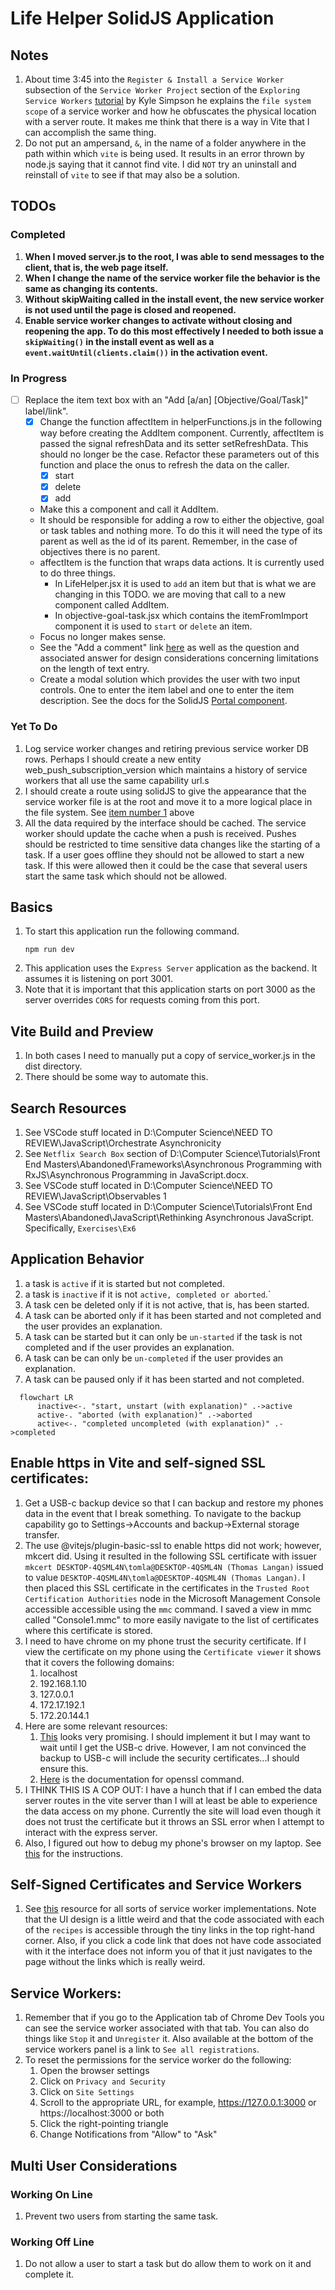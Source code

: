 # Life Helper SolidJS Application

## Notes

1. About time 3:45 into the `Register & Install a Service Worker` subsection of the `Service Worker Project` section of the `Exploring Service Workers` [tutorial](https://frontendmasters.com/courses/service-workers/register-install-a-service-worker/) by Kyle Simpson he explains the `file system scope` of a service worker and how he obfuscates the physical location with a server route. It makes me think that there is a way in Vite that I can accomplish the same thing.
1. Do not put an ampersand, `&`, in the name of a folder anywhere in the path within which `vite` is being used. It results in an error thrown by node.js saying that it cannot find vite. I did `NOT` try an uninstall and reinstall of `vite` to see if that may also be a solution.

## TODOs

### Completed

<span id="service-worker-in-root"></span>

1. **When I moved server.js to the root, I was able to send messages to the client, that is, the web page itself.**
1. **When I change the name of the service worker file the behavior is the same as changing its contents.**
1. **Without skipWaiting called in the install event, the new service worker is not used until the page is closed and reopened.**
1. **Enable service worker changes to activate without closing and reopening the app. To do this most effectively I needed to both issue a `skipWaiting()` in the install event as well as a `event.waitUntil(clients.claim())` in the activation event.**

### In Progress

- [ ] Replace the item text box with an "Add [a/an] [Objective/Goal/Task]" label/link".
  - [x] Change the function affectItem in helperFunctions.js in the following way before creating the AddItem component. Currently, affectItem is passed the signal refreshData and its setter setRefreshData. This should no longer be the case. Refactor these parameters out of this function and place the onus to refresh the data on the caller.
    - [x] start
    - [x] delete
    - [x] add
  - Make this a component and call it AddItem.
  - It should be responsible for adding a row to either the objective, goal or task tables and nothing more. To do this it will need the type of its parent as well as the id of its parent. Remember, in the case of objectives there is no parent.
  - affectItem is the function that wraps data actions. It is currently used to do three things.
    - In LifeHelper.jsx it is used to `add` an item but that is what we are changing in this TODO. we are moving that call to a new component called AddItem.
    - In objective-goal-task.jsx which contains the itemFromImport component it is used to `start` or `delete` an item.
  - Focus no longer makes sense.
  - See the "Add a comment" link [here](https://ux.stackexchange.com/questions/149929/text-box-max-character-limit-best-practice) as well as the question and associated answer for design considerations concerning limitations on the length of text entry.
  - Create a modal solution which provides the user with two input controls. One to enter the item label and one to enter the item description. See the docs for the SolidJS [Portal component](https://docs.solidjs.com/reference/components/portal#lessportalgreater).

### Yet To Do

1. Log service worker changes and retiring previous service worker DB rows. Perhaps I should create a new entity web_push_subscription_version which maintains a history of service workers that all use the same capability url.s
1. I should create a route using solidJS to give the appearance that the service worker file is at the root and move it to a more logical place in the file system. See <a href="#service-worker-in-root">item number 1</a> above
1. All the data required by the interface should be cached. The service worker should update the cache when a push is received. Pushes should be restricted to time sensitive data changes like the starting of a task. If a user goes offline they should not be allowed to start a new task. If this were allowed then it could be the case that several users start the same task which should not be allowed.

## Basics

1. To start this application run the following command.
   ```
   npm run dev
   ```
1. This application uses the `Express Server` application as the backend. It assumes it is listening on port 3001.
1. Note that it is important that this application starts on port 3000 as the server overrides `CORS` for requests coming from this port.

## Vite Build and Preview

1. In both cases I need to manually put a copy of service_worker.js in the dist directory.
2. There should be some way to automate this.

## Search Resources

1. See VSCode stuff located in D:\Computer Science\NEED TO REVIEW\JavaScript\Orchestrate Asynchronicity
1. See `Netflix Search Box` section of D:\Computer Science\Tutorials\Front End Masters\Abandoned\Frameworks\Asynchronous Programming with RxJS\Asynchronous Programming in JavaScript.docx.
1. See VSCode stuff located in D:\Computer Science\NEED TO REVIEW\JavaScript\Observables 1
1. See VSCode stuff located in D:\Computer Science\Tutorials\Front End Masters\Abandoned\JavaScript\Rethinking Asynchronous JavaScript. Specifically, `Exercises\Ex6`

## Application Behavior

1. a task is `active` if it is started but not completed.
2. a task is `inactive` if it is not `active, completed or aborted`.`
3. A task cen be deleted only if it is not active, that is, has been started.
4. A task can be aborted only if it has been started and not completed and the user provides an explanation.
5. A task can be started but it can only be `un-started` if the task is not completed and if the user provides an explanation.
6. A task can be can only be `un-completed` if the user provides an explanation.
7. A task can be paused only if it has been started and not completed.

```mermaid
  flowchart LR
      inactive<-. "start, unstart (with explanation)" .->active
      active-. "aborted (with explanation)" .->aborted
      active<-. "completed uncompleted (with explanation)" .->completed
```

## Enable https in Vite and self-signed SSL certificates:

1. Get a USB-c backup device so that I can backup and restore my phones data in the event that I break something. To navigate to the backup capability go to Settings->Accounts and backup->External storage transfer.
2. The use @vitejs/plugin-basic-ssl to enable https did not work; however, mkcert did. Using it resulted in the following SSL certificate with issuer `mkcert DESKTOP-4QSML4N\tomla@DESKTOP-4QSML4N (Thomas Langan)` issued to value `DESKTOP-4QSML4N\tomla@DESKTOP-4QSML4N (Thomas Langan)`. I then placed this SSL certificate in the certificates in the `Trusted Root Certification Authorities` node in the Microsoft Management Console accessible accessible using the `mmc` command. I saved a view in mmc called "Console1.mmc" to more easily navigate to the list of certificates where this certificate is stored.
3. I need to have chrome on my phone trust the security certificate. If I view the certificate on my phone using the `Certificate viewer` it shows that it covers the following domains:
   1. localhost
   2. 192.168.1.10
   3. 127.0.0.1
   4. 172.17.192.1
   5. 172.20.144.1
4. Here are some relevant resources:
   1. [This](https://stackoverflow.com/questions/57565665/one-self-signed-cert-to-rule-them-all-chrome-android-and-ios) looks very promising. I should implement it but I may want to wait until I get the USB-c drive. However, I am not convinced the backup to USB-c will include the security certificates...I should ensure this.
   2. [Here](https://www.openssl.org/docs/man3.0/man1/openssl.html) is the documentation for openssl command.
5. I THINK THIS IS A COP OUT: I have a hunch that if I can embed the data server routes in the vite server than I will at least be able to experience the data access on my phone. Currently the site will load even though it does not trust the certificate but it throws an SSL error when I attempt to interact with the express server.
6. Also, I figured out how to debug my phone's browser on my laptop. See [this](https://developer.chrome.com/docs/devtools/remote-debugging) for the instructions.

## Self-Signed Certificates and Service Workers

1. See [this](https://serviceworke.rs/) resource for all sorts of service worker implementations. Note that the UI design is a little weird and that the code associated with each of the `recipes` is accessible through the tiny links in the top right-hand corner. Also, if you click a code link that does not have code associated with it the interface does not inform you of that it just navigates to the page without the links which is really weird.

## Service Workers:

1. Remember that if you go to the Application tab of Chrome Dev Tools you can see the service worker associated with that tab. You can also do things like `Stop` it and `Unregister` it. Also available at the bottom of the service workers panel is a link to `See all registrations`.
2. To reset the permissions for the service worker do the following:
   1. Open the browser settings
   2. Click on `Privacy and Security`
   3. Click on `Site Settings`
   4. Scroll to the appropriate URL, for example, https://127.0.0.1:3000 or https://localhost:3000 or both
   5. Click the right-pointing triangle
   6. Change Notifications from "Allow" to "Ask"

## Multi User Considerations

### Working On Line

1. Prevent two users from starting the same task.

### Working Off Line

1. Do not allow a user to start a task but do allow them to work on it and complete it.
